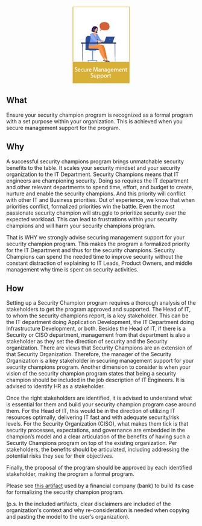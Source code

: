 <p align="center">
  <img src="/assets/images/principles/OWASP Security Champions Manifesto icon3.png" /><br>
</p>

## What

Ensure your security champion program is recognized as a formal program with a set purpose within your organization. This is achieved when you secure management support for the program.

## Why

A successful security champions program brings unmatchable security benefits to the table. It scales your security mindset and your security organization to the IT Department. Security Champions means that IT engineers are championing security. Doing so requires the IT department and other relevant departments to spend time, effort, and budget to create, nurture and enable the security champions. And this priority will conflict with other IT and Business priorities. Out of experience, we know that when priorities conflict, formalized priorities win the battle. Even the most passionate security champion will struggle to prioritize security over the expected workload. This can lead to frustrations within your security champions and will harm your security champions program.

That is WHY we strongly advise securing management support for your security champion program. This makes the program a formalized priority for the IT Department and thus for the security champions. Security Champions can spend the needed time to improve security without the constant distraction of explaining to IT Leads, Product Owners, and middle management why time is spent on security activities.

## How

Setting up a Security Champion program requires a thorough analysis of the stakeholders to get the program approved and supported. The Head of IT, to whom the security champions report, is a key stakeholder. This can be the IT department doing Application Development, the IT Department doing Infrastructure Development, or both. Besides the Head of IT, if there is a Security or CISO department, management from that department is also a stakeholder as they set the direction of security and the Security organization. There are views that Security Champions are an extension of that Security Organization. Therefore, the manager of the Security Organization is a key stakeholder in securing management support for your security champions program. Another dimension to consider is when your vision of the security champion program states that being a security champion should be included in the job description of IT Engineers. It is advised to identify HR as a stakeholder. 

Once the right stakeholders are identified, it is advised to understand what is essential for them and build your security champion program case around them. For the Head of IT, this would be in the direction of utilizing IT resources optimally, delivering IT fast and with adequate security/risk levels. For the Security Organization (CISO), what makes them tick is that security processes, expectations, and governance are embedded in the champion’s model and a clear articulation of the benefits of having such a Security Champions program on top of the existing organization. Per stakeholders, the benefits should be articulated, including addressing the potential risks they see for their objectives. 

Finally, the proposal of the program should be approved by each identified stakeholder, making the program a formal program.

Please see [this artifact](../assets/artefacts/security%20champions%20(updated).pptx) used by a financial company (bank) to build its case for formalizing the security champion program. 

(p.s. In the included artifacts, clear disclaimers are included of the organization's context and why re-consideration is needed when copying and pasting the model to the user’s organization).
